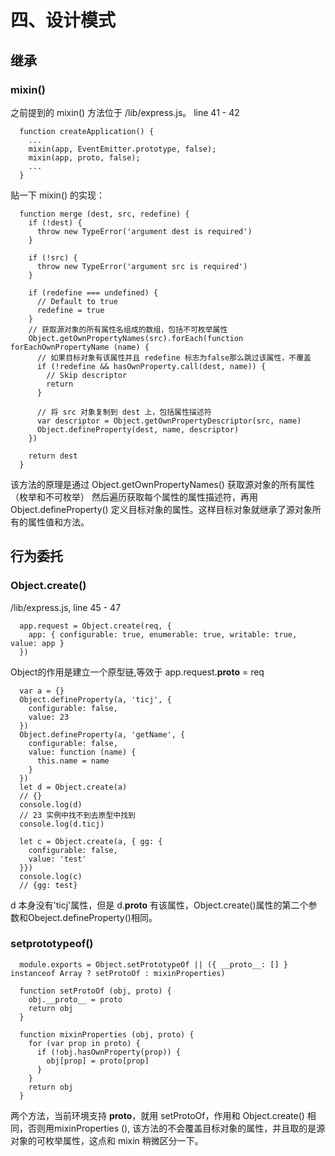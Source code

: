 # 四、设计模式

## 继承

### mixin()
之前提到的 mixin() 方法位于 /lib/express.js。
line 41 - 42
```
  function createApplication() {
    ...
    mixin(app, EventEmitter.prototype, false);
    mixin(app, proto, false);
    ...
  }  
```
贴一下 mixin() 的实现：

```
  function merge (dest, src, redefine) {
    if (!dest) {
      throw new TypeError('argument dest is required')
    }

    if (!src) {
      throw new TypeError('argument src is required')
    }

    if (redefine === undefined) {
      // Default to true
      redefine = true
    }
    // 获取源对象的所有属性名组成的数组，包括不可枚举属性
    Object.getOwnPropertyNames(src).forEach(function forEachOwnPropertyName (name) {
      // 如果目标对象有该属性并且 redefine 标志为false那么跳过该属性，不覆盖
      if (!redefine && hasOwnProperty.call(dest, name)) {
        // Skip descriptor
        return
      }

      // 将 src 对象复制到 dest 上，包括属性描述符
      var descriptor = Object.getOwnPropertyDescriptor(src, name)
      Object.defineProperty(dest, name, descriptor)
    })

    return dest
  }
```
该方法的原理是通过 Object.getOwnPropertyNames() 获取源对象的所有属性（枚举和不可枚举） 然后遍历获取每个属性的属性描述符，再用Object.defineProperty() 定义目标对象的属性。这样目标对象就继承了源对象所有的属性值和方法。

## 行为委托

### Object.create() 
/lib/express.js, line 45 - 47

```
  app.request = Object.create(req, {
    app: { configurable: true, enumerable: true, writable: true, value: app }
  })
```
Object的作用是建立一个原型链,等效于 app.request.__proto__ = req

```
  var a = {}
  Object.defineProperty(a, 'ticj', {
    configurable: false,
    value: 23
  })
  Object.defineProperty(a, 'getName', {
    configurable: false,
    value: function (name) {
      this.name = name
    }
  })
  let d = Object.create(a)
  // {}
  console.log(d)
  // 23 实例中找不到去原型中找到
  console.log(d.ticj) 
  
  let c = Object.create(a, { gg: {
    configurable: false,
    value: 'test'
  }})
  console.log(c)
  // {gg: test}
```
d 本身没有'ticj'属性，但是 d.__proto__ 有该属性，Object.create()属性的第二个参数和Obeject.defineProperty()相同。

### setprototypeof()

```
  module.exports = Object.setPrototypeOf || ({ __proto__: [] } instanceof Array ? setProtoOf : mixinProperties)

  function setProtoOf (obj, proto) {
    obj.__proto__ = proto
    return obj
  }

  function mixinProperties (obj, proto) {
    for (var prop in proto) {
      if (!obj.hasOwnProperty(prop)) {
        obj[prop] = proto[prop]
      }
    }
    return obj
  }
```
两个方法，当前环境支持 __proto__，就用 setProtoOf，作用和 Object.create() 相同，否则用mixinProperties (), 该方法的不会覆盖目标对象的属性，并且取的是源对象的可枚举属性，这点和 mixin 稍微区分一下。